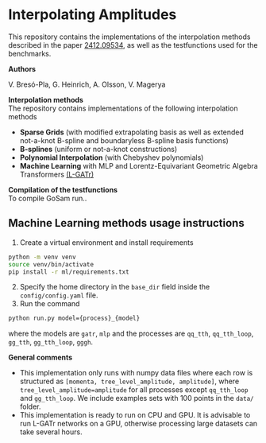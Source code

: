 # Interpolating Amplitudes

This repository contains the implementations of the interpolation methods described in the paper [2412.09534](https://arxiv.org/abs/2412.09534), as well as the testfunctions used for the benchmarks.

**Authors**

V. Bresó-Pla, G. Heinrich, A. Olsson, V. Magerya

**Interpolation methods**  
The repository contains implementations of the following interpolation methods
* **Sparse Grids** (with modified extrapolating basis as well as extended not-a-knot B-spline and boundaryless B-spline basis functions)
* **B-splines** (uniform or not-a-knot constructions)
* **Polynomial Interpolation** (with Chebyshev polynomials)
* **Machine Learning** with MLP and Lorentz-Equivariant Geometric Algebra Transformers [(L-GATr)](https://arxiv.org/abs/2405.14806)

**Compilation of the testfunctions**  
To compile GoSam run..

## Machine Learning methods usage instructions

1. Create a virtual environment and install requirements
```bash
python -m venv venv
source venv/bin/activate
pip install -r ml/requirements.txt
```
2. Specify the home directory in the `base_dir` field inside the `config/config.yaml` file.
3. Run the command
```bash
python run.py model={process}_{model}
``` 
where the models are `gatr`, `mlp` and the processes are `qq_tth`, `qq_tth_loop`, `gg_tth`, `gg_tth_loop`, `gggh`.

**General comments**
* This implementation only runs with numpy data files where each row is structured as `[momenta, tree_level_amplitude, amplitude]`, where `tree_level_amplitude=amplitude` for all processes except `qq_tth_loop` and `gg_tth_loop`. We include examples sets with 100 points in the `data/` folder.
* This implementation is ready to run on CPU and GPU. It is advisable to run L-GATr networks on a GPU, otherwise processing large datasets can take several hours.
